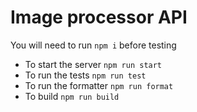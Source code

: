 # Image processor API

You will need to run `npm i` before testing

 - To start the server `npm run start`
 - To run the tests `npm run test`
 - To run the formatter `npm run format`
 - To build `npm run build`